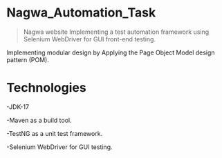 # Nagwa_Automation_Task

> Nagwa website Implementing a test automation framework using Selenium WebDriver for GUI front-end testing.

Implementing modular design by Applying the Page Object Model design pattern (POM).

# Technologies
-JDK-17

-Maven as a build tool.

-TestNG as a unit test framework.

-Selenium WebDriver for GUI testing.

